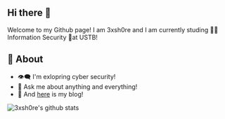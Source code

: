 
## Hi there 👋 
Welcome to my Github page! I am 3xsh0re and I am currently studing 👨‍💻 Information Security 🥳at USTB!

## 🧐 About
- 👁‍🗨 I'm exlopring cyber security!
- 💬 Ask me about anything and everything! 
- 🚀 And [here](https://3xsh0re.github.io/) is my blog!

![3xsh0re's github stats](https://github-readme-stats.vercel.app/api/?username=3xsh0re&show_icons=true&title_color=fff&icon_color=79ff97&text_color=9f9f9f&bg_color=151515)
